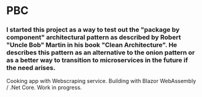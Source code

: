 # PBC

### I started this project as a way to test out the "package by component" architectural pattern as described by Robert "Uncle Bob" Martin in his book "Clean Architecture". He describes this pattern as an alternative to the onion pattern or as a better way to transition to microservices in the future if the need arises.

Cooking app with Webscraping service. Building with Blazor WebAssembly / .Net Core. Work in progress.
